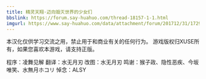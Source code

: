 ```yaml
---
title: 精灵天翔·迈向毁灭世界的少女们
bbslink: https://forum.say-huahuo.com/thread-18157-1-1.html
imgurl: https://www.say-huahuo.com/data/attachment/forum/201712/31/172956bgsc7jhavjvacsgn.jpg
---
```


本汉化仅供学习交流之用，禁止用于和商业有关的任何行为。
游戏版权归XUSE所有，如果您喜欢本游戏，请支持正版。


程序：凌舞见解
翻译：水无月刃
改图：水无月刃
鸣谢：猴子政、隐性恶疾、今坂唯笑、水無月ホコリ
悼念：ALSY<!--more-->
